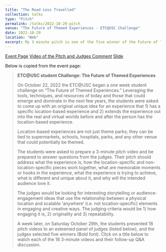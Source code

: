 ```yaml
---
title: "The Road Less Travelled"
collection: talks
type: "Pitch"
permalink: /talks/2022-10-29-pitch
venue: "The Future of Themed Experiences - ETC@USC Challenge"
date: 2022-10-29
location: "Web"
excerpt: My 3 minute pitch is one of the five winner of the Future of Themed Experiences challenge by Entertainment Technology Center at University of Southern California.
---
```

[Event Page](https://www.etcentric.org/themed-experience-challenge/)
[Video of the Pitch and Judges Comment](https://youtu.be/R4FzfnSlZpo)
[Slide](https://docs.google.com/presentation/d/1D4ZxpYRftDCHI8baYOSi08ZTRdAauhOOpQ4Ugj4bLFY/edit#slide=id.geed65d3da0_0_219)


Below is copied from the event page:
> <b>ETC@USC student Challenge: The Future of Themed Experiences</b>
>
> On October 22, 2022 the ETC@USC began a one week student challenge on “The Future of Themed Experiences.” Leveraging the tools, techniques, and resources of today and those that could emerge and dominate in the next few years, the students were asked to come up with an original unique idea for an experience that 1) has a specific location-based experience and 2) extends the experience out into the real and virtual worlds before and after the person has the location-based experience.
>
> Location-based experiences are not just theme parks; they can be tied to supermarkets, schools, hospitals, parks, and any other venue that could potentially be themed.
>
> The students were asked to prepare a 3-minute pitch video and be prepared to answer questions from the judges.  Their pitch should address what the experience is, how the location-specific and non-location-specific pieces work together, what are memorable moments or hooks in the experience, what the experience is trying to achieve, what is different and unique about it, and why will the intended audience love it.
> 
> The judges would be looking for interesting storytelling or audience-engagement ideas that use the relationship between a physical location and scalable ‘anywhere’ (i.e. not location-specific) elements in engaging and creative ways. The judging criteria would be 1) how engaging it is, 2) originality and 3) repeatability.
> 
> A week later, on Saturday October 29th, the students presented 18 pitch videos to an esteemed panel of judges (listed below), and the judges selected five winners (Bold font). Click on a title below to watch each of the 18 3-minute videos and their follow-up Q&A discussion.